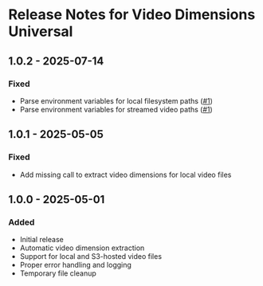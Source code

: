 # Release Notes for Video Dimensions Universal

## 1.0.2 - 2025-07-14

### Fixed

- Parse environment variables for local filesystem paths ([#1])
- Parse environment variables for streamed video paths ([#1])

[#1]: https://github.com/ynmstudio/craft-video-dimensions-universal/issues/1

## 1.0.1 - 2025-05-05

### Fixed

- Add missing call to extract video dimensions for local video files

## 1.0.0 - 2025-05-01

### Added

- Initial release
- Automatic video dimension extraction
- Support for local and S3-hosted video files
- Proper error handling and logging
- Temporary file cleanup
